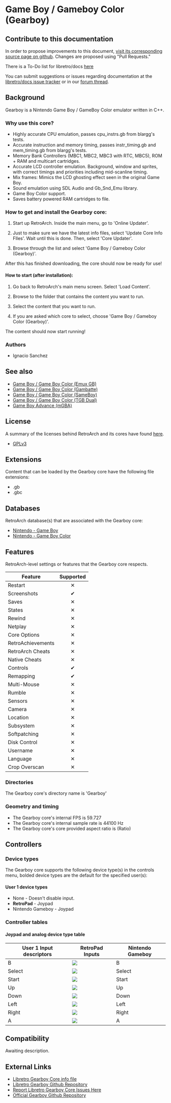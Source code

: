 # Game Boy / Gameboy Color (Gearboy)

## Contribute to this documentation

In order to propose improvements to this document, [visit its corresponding source page on github](https://github.com/libretro/docs/tree/master/docs/library/gearboy.md). Changes are proposed using "Pull Requests."

There is a To-Do list for libretro/docs [here](https://docs.libretro.com/docguide/todo/)

You can submit suggestions or issues regarding documentation at the [libretro/docs issue tracker](https://github.com/libretro/docs/issues) or in our [forum thread](https://forums.libretro.com/t/wip-adding-pages-to-documentation-site/10078/).

## Background

Gearboy is a Nintendo Game Boy / GameBoy Color emulator written in C++.

### Why use this core?

- Highly accurate CPU emulation, passes cpu_instrs.gb from blargg's tests.
- Accurate instruction and memory timing, passes instr_timing.gb and mem_timing.gb from blargg's tests.
- Memory Bank Controllers (MBC1, MBC2, MBC3 with RTC, MBC5), ROM + RAM and multicart cartridges.
- Accurate LCD controller emulation. Background, window and sprites, with correct timings and priorities including mid-scanline timing.
- Mix frames: Mimics the LCD ghosting effect seen in the original Game Boy.
- Sound emulation using SDL Audio and Gb_Snd_Emu library.
- Game Boy Color support.
- Saves battery powered RAM cartridges to file.

### How to get and install the Gearboy core:

1. Start up RetroArch. Inside the main menu, go to 'Online Updater'.

2. Just to make sure we have the latest info files, select 'Update Core Info FIles'. Wait until this is done. Then, select 'Core Updater'.

3. Browse through the list and select 'Game Boy / Gameboy Color (Gearboy)'.

After this has finished downloading, the core should now be ready for use!

#### How to start (after installation):

1. Go back to RetroArch's main menu screen. Select 'Load Content'.

2. Browse to the folder that contains the content you want to run.

3. Select the content that you want to run.

4. If you are asked which core to select, choose 'Game Boy / Gameboy Color (Gearboy)'.

The content should now start running!

### Authors

- Ignacio Sanchez

## See also

- [Game Boy / Game Boy Color (Emux GB)](https://docs.libretro.com/library/emux_gb/)
- [Game Boy / Game Boy Color (Gambatte)](https://docs.libretro.com/library/gambatte/)
- [Game Boy / Game Boy Color (SameBoy)](https://docs.libretro.com/library/sameboy/)
- [Game Boy / Game Boy Color (TGB Dual)](https://docs.libretro.com/library/tgbdual/)
- [Game Boy Advance (mGBA)](https://docs.libretro.com/library/mgba/)

## License

A summary of the licenses behind RetroArch and its cores have found [here](https://docs.libretro.com/tech/licenses/).

- [GPLv3](https://github.com/libretro/Gearboy/blob/master/LICENSE)

## Extensions

Content that can be loaded by the Gearboy core have the following file extensions:

- .gb
- .gbc

## Databases

RetroArch database(s) that are associated with the Gearboy core:

- [Nintendo - Game Boy](https://github.com/libretro/libretro-database/blob/master/rdb/Nintendo%20-%20Game%20Boy.rdb)
- [Nintendo - Game Boy Color](https://github.com/libretro/libretro-database/blob/master/rdb/Nintendo%20-%20Game%20Boy%20Color.rdb)

## Features

RetroArch-level settings or features that the Gearboy core respects.

| Feature           | Supported |
|-------------------|:---------:|
| Restart           | ✕         |
| Screenshots       | ✔         |
| Saves             | ✕         |
| States            | ✕         |
| Rewind            | ✕         |
| Netplay           | ✕         |
| Core Options      | ✕         |
| RetroAchievements | ✕         |
| RetroArch Cheats  | ✕         |
| Native Cheats     | ✕         |
| Controls          | ✔         |
| Remapping         | ✔         |
| Multi-Mouse       | ✕         |
| Rumble            | ✕         |
| Sensors           | ✕         |
| Camera            | ✕         |
| Location          | ✕         |
| Subsystem         | ✕         |
| Softpatching      | ✕         |
| Disk Control      | ✕         |
| Username          | ✕         |
| Language          | ✕         |
| Crop Overscan     | ✕         |

### Directories

The Gearboy core's directory name is 'Gearboy'

### Geometry and timing

- The Gearboy core's internal FPS is 59.727
- The Gearboy core's internal sample rate is 44100 Hz
- The Gearboy core's core provided aspect ratio is (Ratio)

## Controllers

### Device types

The Gearboy core supports the following device type(s) in the controls menu, bolded device types are the default for the specified user(s):

#### User 1 device types

- None - Doesn't disable input.
- **RetroPad** - Joypad
- Nintendo Gameboy - Joypad

### Controller tables

#### Joypad and analog device type table

| User 1 Input descriptors      | RetroPad Inputs                              | Nintendo Gameboy   |
|-------------------------------|----------------------------------------------|--------------------|
| B                             | ![](images/RetroPad/Retro_B_Round.png)       | B                  |
| Select                        | ![](images/RetroPad/Retro_Select.png)        | Select             |
| Start                         | ![](images/RetroPad/Retro_Start.png)         | Start              |
| Up                            | ![](images/RetroPad/Retro_Dpad_Up.png)       | Up                 |
| Down                          | ![](images/RetroPad/Retro_Dpad_Down.png)     | Down               |
| Left                          | ![](images/RetroPad/Retro_Dpad_Left.png)     | Left               |
| Right                         | ![](images/RetroPad/Retro_Dpad_Right.png)    | Right              |
| A                             | ![](images/RetroPad/Retro_A_Round.png)       | A                  |

## Compatibility

Awaiting description.

## External Links

- [Libretro Gearboy Core info file](https://github.com/libretro/libretro-super/blob/master/dist/info/gearboy_libretro.info)
- [Libretro Gearboy Github Repository](https://github.com/libretro/Gearboy)
- [Report Libretro Gearboy Core Issues Here](https://github.com/libretro/libretro-meta/issues)
- [Official Gearboy Github Repository](https://github.com/drhelius/Gearboy)
